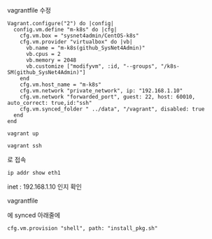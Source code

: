 


vagrantfile 수정

```
Vagrant.configure("2") do |config|
  config.vm.define "m-k8s" do |cfg|
    cfg.vm.box = "sysnet4admin/CentOS-k8s"
    cfg.vm.provider "virtualbox" do |vb|
      vb.name = "m-k8s(github_SysNet4Admin)"
      vb.cpus = 2
      vb.memory = 2048
      vb.customize ["modifyvm", :id, "--groups", "/k8s-SM(github_SysNet4Admin)"]
    end
    cfg.vm.host_name = "m-k8s"
    cfg.vm.network "private_network", ip: "192.168.1.10"
    cfg.vm.network "forwarded_port", guest: 22, host: 60010, auto_correct: true,id:"ssh"
    cfg.vm.synced_folder " ../data", "/vagrant", disabled: true
  end
end

```

```
vagrant up 
```


```
vagrant ssh 
```
로 접속 

```
ip addr show eth1 
```

inet : 192.168.1.10 인지 확인


vagrantfile 

에 synced 아래줄에

```
cfg.vm.provision "shell", path: "install_pkg.sh"
```
